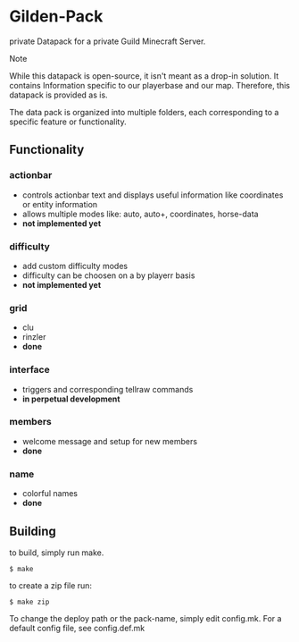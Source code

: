 Gilden-Pack
===========

private Datapack for a private Guild Minecraft Server.

> [!NOTE]
> While this datapack is open-source, it isn't meant as a drop-in solution. It contains Information specific to our playerbase and our map. Therefore, this datapack is provided as is.

The data pack is organized into multiple folders, each corresponding to a specific feature or functionality.

Functionality
-------------
### actionbar
* controls actionbar text and displays useful information like coordinates or entity information
* allows multiple modes like: auto, auto+, coordinates, horse-data
* __not implemented yet__
### difficulty
* add custom difficulty modes
* difficulty can be choosen on a by playerr basis
* __not implemented yet__
### grid
* clu
* rinzler
* __done__
### interface
* triggers and corresponding tellraw commands
* __in perpetual development__
### members
* welcome message and setup for new members
* __done__
### name
* colorful names
* __done__

Building
--------

to build, simply run make.

    $ make

to create a zip file run:
        
    $ make zip

To change the deploy path or the pack-name, simply edit config.mk. For a default config file, see config.def.mk
